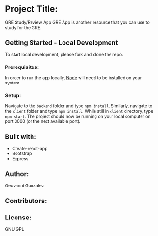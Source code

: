 # Project Title:
GRE Study/Review App
GRE App is another resource that you can use to study for the GRE.

## Getting Started - Local Development
To start local development, please fork and clone the repo.

### Prerequisites:
In order to run the app locally, [Node](https://nodejs.org/en/download/) will need to be installed on your system.

### Setup:
Navigate to the `backend` folder and type `npm install`. Similarly, navigate to the `client` folder and type `npm install`. While still in `client` directory, type `npm start`. The project should now be running on your local computer on port 3000 (or the next available port).

## Built with:
- Create-react-app
- Bootstrap
- Express

## Author:
Geovanni Gonzalez

## Contributors:

## License:
GNU GPL